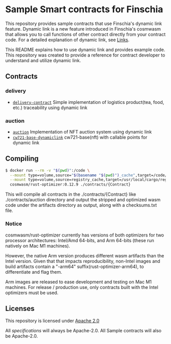 #  Sample Smart contracts for Finschia
This repository provides sample contracts that use Finschia's dynamic link feature. Dynamic link is a new feature introduced in Finschia's cosmwasm that allows you to call functions of other contract directly from your contract code. For a detailed explanation of dynamic link, see [Links]().

This README explains how to use dynamic link and provides example code. This repository was created to provide a reference for contract developer to understand and utilize dynamic link.

## Contracts
### delivery
- [`delivery-contract`](./contracts/delivery-contract) Simple implementation of logistics product(tea, food, etc.) traceability using dynamic link

### auction
- [`auction`](./contracts/auction/contracts/auction) Implementation of NFT auction system using dynamic link
- [`cw721-base-dynamiclink`](./contracts/auction/contracts/cw721-base-dynamiclink) cw721-base(nft) with callable points for dynamic link

## Compiling

```sh
$ docker run --rm -v "$(pwd)":/code \
  --mount type=volume,source="$(basename "$(pwd)")_cache",target=/code/contracts/{Contract}/target \
  --mount type=volume,source=registry_cache,target=/usr/local/cargo/registry \
  cosmwasm/rust-optimizer:0.12.9 ./contracts/{Contract}
```
This will compile all contracts in the ./contracts/{Contract} like ./contracts/auction directory and output the stripped and optimized wasm code under the artifacts directory as output, along with a checksums.txt file.

### Notice

cosmwasm/rust-optimizer currently has versions of both optimizers for two processor architectures: Intel/Amd 64-bits, and Arm 64-bits (these run natively on Mac M1 machines).

However, the native Arm version produces different wasm artifacts than the Intel version. Given that that impacts reproducibility, non-Intel images and build artifacts contain a "-arm64" suffix(rust-optimizer-arm64), to differentiate and flag them.

Arm images are released to ease development and testing on Mac M1 machines. For release / production use, only contracts built with the Intel optimizers must be used.

## Licenses

This repository is licensed under [Apache 2.0](./LICENSE)

All _specifications_ will always be Apache-2.0. All Sample contracts will also be Apache-2.0.